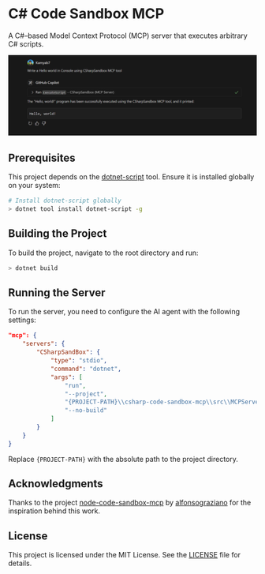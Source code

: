 # C# Code Sandbox MCP

A C#–based Model Context Protocol (MCP) server that executes arbitrary C# scripts.

![Demo](demo.png)

## Prerequisites

This project depends on the [dotnet-script](https://github.com/dotnet-script/dotnet-script) tool. Ensure it is installed globally on your system:

```bash
# Install dotnet-script globally
> dotnet tool install dotnet-script -g
```

## Building the Project

To build the project, navigate to the root directory and run:

```bash
> dotnet build
```

## Running the Server

To run the server, you need to configure the AI agent with the following settings:

```json
"mcp": {
    "servers": {
        "CSharpSandBox": {
            "type": "stdio",
            "command": "dotnet",
            "args": [
                "run",
                "--project",
                "{PROJECT-PATH}\\csharp-code-sandbox-mcp\\src\\MCPServer\\MCPServer.csproj",
                "--no-build"
            ]
        }
    }
}
```

Replace `{PROJECT-PATH}` with the absolute path to the project directory.

## Acknowledgments

Thanks to the project [node-code-sandbox-mcp](https://github.com/alfonsograziano/node-code-sandbox-mcp) by [alfonsograziano](https://github.com/alfonsograziano) for the inspiration behind this work.

## License

This project is licensed under the MIT License. See the [LICENSE](LICENSE) file for details.